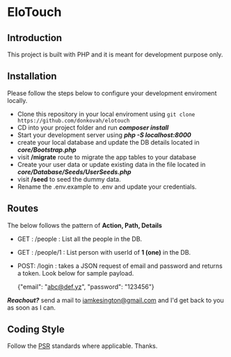#  EloTouch

## Introduction

This project is built with PHP and it is meant for development purpose only.

## Installation

Please follow the steps below to configure your development enviroment locally.

 - Clone this repository in your local enviroment using `git clone https://github.com/donkovah/elotouch`
 - CD into your project folder and run ***composer install***
 - Start your development server using ***php -S localhost:8000***
 - create your local database and update the DB details located in ***core/Bootstrap.php***
 - visit **/migrate** route to migrate the app tables to your database
 - Create your user data or update existing data in the file located in ***core/Database/Seeds/UserSeeds.php***
 -  visit **/seed** to seed the dummy data.
 - Rename the .env.example to .env and update your credentials.

## Routes
The below follows the pattern of **Action, Path, Details**

 - GET : /people : List all the people in the DB.
 - GET : /people/1 : List person with userId of **1 (one)** in the DB.
 - POST: /login : takes a JSON request of email and password and returns a token. Look below for sample payload.
  
    {"email": "abc@def.yz", "password": "123456"}

***Reachout?***
send a mail to iamkesington@gmail.com and I'd get back to you as soon as I can.

## Coding Style

Follow the [PSR](https://www.php-fig.org/psr/) standards where applicable. Thanks.